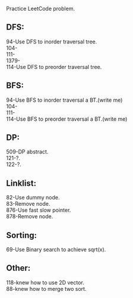 Practice LeetCode problem.
## DFS:  
94-Use DFS to inorder traversal tree.  
104-  
111-  
1379-  
114-Use DFS to preorder traversal tree.   
## BFS:
94-Use BFS to inorder traversal a BT.(write me)  
104-  
111-  
114-Use BFS to preorder traversal a BT.(write me)  
## DP:  
509-DP abstract.  
121-?.  
122-?.  
## Linklist:  
82-Use dummy node.  
83-Remove node.  
876-Use fast slow pointer.   
878-Remove node.  
## Sorting:  
69-Use Binary search to achieve sqrt(x).  
## Other:  
118-knew how to use 2D vector.  
88-knew how to merge two sort.  
